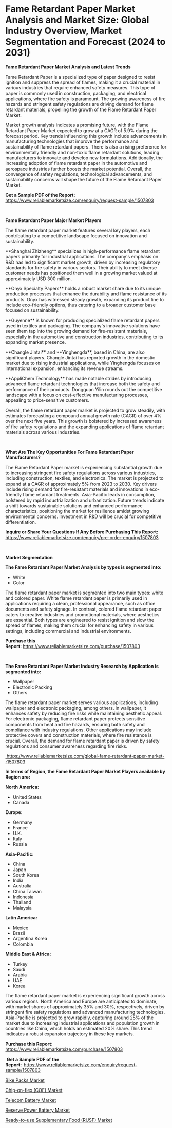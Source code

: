 <p><h1>Fame Retardant Paper Market Analysis and Market Size: Global Industry Overview, Market Segmentation and Forecast (2024 to 2031)</h1></p><p><strong>Fame Retardant Paper Market Analysis and Latest Trends</strong></p>
<p><p>Fame Retardant Paper is a specialized type of paper designed to resist ignition and suppress the spread of flames, making it a crucial material in various industries that require enhanced safety measures. This type of paper is commonly used in construction, packaging, and electrical applications, where fire safety is paramount. The growing awareness of fire hazards and stringent safety regulations are driving demand for flame retardant materials, propelling the growth of the Flame Retardant Paper Market.</p><p>Market growth analysis indicates a promising future, with the Flame Retardant Paper Market expected to grow at a CAGR of 5.9% during the forecast period. Key trends influencing this growth include advancements in manufacturing technologies that improve the performance and sustainability of flame retardant papers. There is also a rising preference for environmentally friendly and non-toxic flame retardant solutions, leading manufacturers to innovate and develop new formulations. Additionally, the increasing adoption of flame retardant paper in the automotive and aerospace industries further boosts the market potential. Overall, the convergence of safety regulations, technological advancements, and sustainability concerns will shape the future of the Flame Retardant Paper Market.</p></p>
<p><strong>Get a Sample PDF of the Report:&nbsp;</strong> <a href="https://www.reliablemarketsize.com/enquiry/request-sample/1507803">https://www.reliablemarketsize.com/enquiry/request-sample/1507803</a></p>
<p>&nbsp;</p>
<p><strong>Fame Retardant Paper Major Market Players</strong></p>
<p><p>The flame retardant paper market features several key players, each contributing to a competitive landscape focused on innovation and sustainability. </p><p>**Shanghai Zhizheng** specializes in high-performance flame retardant papers primarily for industrial applications. The company's emphasis on R&D has led to significant market growth, driven by increasing regulatory standards for fire safety in various sectors. Their ability to meet diverse customer needs has positioned them well in a growing market valued at approximately USD 300 million.</p><p>**Onyx Specialty Papers** holds a robust market share due to its unique production processes that enhance the durability and flame resistance of its products. Onyx has witnessed steady growth, expanding its product line to include eco-friendly options, thus catering to a broader customer base focused on sustainability.</p><p>**Guyenne** is known for producing specialized flame retardant papers used in textiles and packaging. The company's innovative solutions have seen them tap into the growing demand for fire-resistant materials, especially in the automotive and construction industries, contributing to its expanding market presence.</p><p>**Changle Jintai** and **Yinghengda**, based in China, are also significant players. Changle Jintai has reported growth in the domestic market due to rising industrial applications, while Yinghengda focuses on international expansion, enhancing its revenue streams.</p><p>**AppliChem Technology** has made notable strides by introducing advanced flame retardant technologies that increase both the safety and performance of their products. Dongguan Yilin rounds out the competitive landscape with a focus on cost-effective manufacturing processes, appealing to price-sensitive customers.</p><p>Overall, the flame retardant paper market is projected to grow steadily, with estimates forecasting a compound annual growth rate (CAGR) of over 4% over the next five years. This growth is bolstered by increased awareness of fire safety regulations and the expanding applications of flame retardant materials across various industries.</p></p>
<p>&nbsp;</p>
<p><strong>What Are The Key Opportunities For Fame Retardant Paper Manufacturers?</strong></p>
<p><p>The Flame Retardant Paper market is experiencing substantial growth due to increasing stringent fire safety regulations across various industries, including construction, textiles, and electronics. The market is projected to expand at a CAGR of approximately 5% from 2023 to 2030. Key drivers include rising demand for fire-resistant materials and innovations in eco-friendly flame retardant treatments. Asia-Pacific leads in consumption, bolstered by rapid industrialization and urbanization. Future trends indicate a shift towards sustainable solutions and enhanced performance characteristics, positioning the market for resilience amidst growing environmental concerns. Investment in R&D will be crucial for competitive differentiation.</p></p>
<p><strong>Inquire or Share Your Questions If Any Before Purchasing This Report:</strong> <a href="https://www.reliablemarketsize.com/enquiry/pre-order-enquiry/1507803">https://www.reliablemarketsize.com/enquiry/pre-order-enquiry/1507803</a></p>
<p>&nbsp;</p>
<p><strong>Market Segmentation</strong></p>
<p><strong>The Fame Retardant Paper Market Analysis by types is segmented into:</strong></p>
<p><ul><li>White</li><li>Color</li></ul></p>
<p><p>The flame retardant paper market is segmented into two main types: white and colored paper. White flame retardant paper is primarily used in applications requiring a clean, professional appearance, such as office documents and safety signage. In contrast, colored flame retardant paper caters to creative industries and promotional materials, where aesthetics are essential. Both types are engineered to resist ignition and slow the spread of flames, making them crucial for enhancing safety in various settings, including commercial and industrial environments.</p></p>
<p><strong>Purchase this Report:&nbsp;</strong><a href="https://www.reliablemarketsize.com/purchase/1507803">https://www.reliablemarketsize.com/purchase/1507803</a></p>
<p>&nbsp;</p>
<p><strong>The Fame Retardant Paper Market Industry Research by Application is segmented into:</strong></p>
<p><ul><li>Wallpaper</li><li>Electronic Packing</li><li>Others</li></ul></p>
<p><p>The flame retardant paper market serves various applications, including wallpaper and electronic packaging, among others. In wallpaper, it enhances safety by reducing fire risks while maintaining aesthetic appeal. For electronic packaging, flame retardant paper protects sensitive components from heat and fire hazards, ensuring both safety and compliance with industry regulations. Other applications may include protective covers and construction materials, where fire resistance is crucial. Overall, the demand for flame retardant paper is driven by safety regulations and consumer awareness regarding fire risks.</p></p>
<p><a href="https://www.reliablemarketsize.com/global-fame-retardant-paper-market-r1507803">&nbsp;https://www.reliablemarketsize.com/global-fame-retardant-paper-market-r1507803</a></p>
<p><strong>In terms of Region, the Fame Retardant Paper Market Players available by Region are:</strong></p>
<p>
    <p> <strong> North America: </strong>
        <ul>
            <li>United States</li>
            <li>Canada</li>
        </ul>
        </p> 
    <p> <strong> Europe: </strong>
        <ul>
            <li>Germany</li>
            <li>France</li>
            <li>U.K.</li>
            <li>Italy</li>
            <li>Russia</li>
        </ul>
        </p> 
    <p> <strong> Asia-Pacific: </strong>
        <ul>
            <li>China</li>
            <li>Japan</li>
            <li>South Korea</li>
            <li>India</li>
            <li>Australia</li>
            <li>China Taiwan</li>
            <li>Indonesia</li>
            <li>Thailand</li>
            <li>Malaysia</li>
        </ul>
        </p> 
    <p> <strong> Latin America: </strong>
        <ul>
            <li>Mexico</li>
            <li>Brazil</li>
            <li>Argentina Korea</li>
            <li>Colombia</li>
        </ul>
        </p> 
    <p> <strong> Middle East & Africa: </strong>
        <ul>
            <li>Turkey</li>
            <li>Saudi</li>
            <li>Arabia</li>
            <li>UAE</li>
            <li>Korea</li>
        </ul>
    </p>
    </p>
<p><p>The flame retardant paper market is experiencing significant growth across various regions. North America and Europe are anticipated to dominate, with market shares of approximately 35% and 30%, respectively, driven by stringent fire safety regulations and advanced manufacturing technologies. Asia-Pacific is projected to grow rapidly, capturing around 25% of the market due to increasing industrial applications and population growth in countries like China, which holds an estimated 20% share. This trend indicates a robust expansion trajectory in these key markets.</p></p>
<p><strong>Purchase this Report: </strong><a href="https://www.reliablemarketsize.com/purchase/1507803">https://www.reliablemarketsize.com/purchase/1507803</a></p>
<p>&nbsp;<strong>Get a Sample PDF of the Report:&nbsp;&nbsp;</strong><a href="https://www.reliablemarketsize.com/enquiry/request-sample/1507803">https://www.reliablemarketsize.com/enquiry/request-sample/1507803</a></p>
<p><strong></strong></p>
<p><p><a href="https://issuu.com/reportprime-2/docs/bike-packs-market-size-2030.pptx_a58ca7498f2be2">Bike Packs Market</a></p><p><a href="https://medium.com/@tessfeeney/strategic-roadmap-global-chip-on-flex-cof-market-insights-and-opportunities-2024-2031-f31a10f6826d?postPublishedType=repub">Chip-on-flex (COF) Market</a></p><p><a href="https://www.linkedin.com/pulse/global-telecom-battery-market-focus-application-end-use-industry-zuxxf?trackingId=HthS%2Fp%2FDRZyc%2F8kXbtfLGQ%3D%3D">Telecom Battery Market</a></p><p><a href="https://www.linkedin.com/pulse/reserve-power-battery-market-overview-global-trends-future-prospects-dafzf?trackingId=eMEyiw9nSMCgfodyYAoCZA%3D%3D">Reserve Power Battery Market</a></p><p><a href="https://medium.com/@meganpayne72/the-role-of-ready-to-use-supplementary-food-rusf-market-applications-united-nations-0d3ed61f1342?postPublishedType=repub">Ready-to-use Supplementary Food (RUSF) Market</a></p></p>